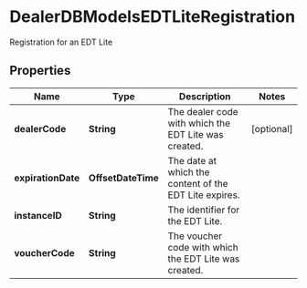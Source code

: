 

# DealerDBModelsEDTLiteRegistration

Registration for an EDT Lite

## Properties

| Name | Type | Description | Notes |
|------------ | ------------- | ------------- | -------------|
|**dealerCode** | **String** | The dealer code with which the EDT Lite was created. |  [optional] |
|**expirationDate** | **OffsetDateTime** | The date at which the content of the EDT Lite expires. |  |
|**instanceID** | **String** | The identifier for the EDT Lite. |  |
|**voucherCode** | **String** | The voucher code with which the EDT Lite was created. |  |



